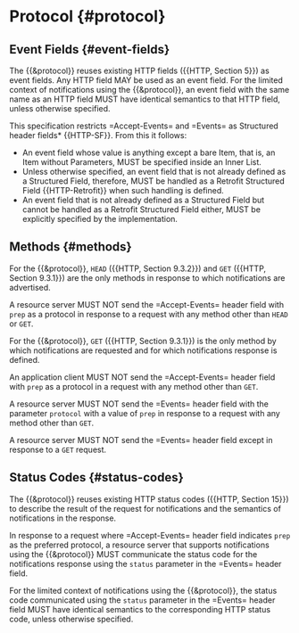 # Protocol {#protocol}

## Event Fields {#event-fields}

The {{&protocol}} reuses existing HTTP fields ({{HTTP, Section 5}}) as event fields. Any HTTP field MAY be used as an event field. For the limited context of notifications using the {{&protocol}}, an event field with the same name as an HTTP field MUST have identical semantics to that HTTP field, unless otherwise specified.

This specification restricts =Accept-Events= and =Events= as Structured header fields* {{HTTP-SF}}. From this it follows:

+ An event field whose value is anything except a bare Item, that is, an Item without Parameters, MUST be specified inside an Inner List.
+ Unless otherwise specified, an event field that is not already defined as a Structured Field, therefore, MUST be handled as a Retrofit Structured Field {{HTTP-Retrofit}} when such handling is defined.
+ An event field that is not already defined as a Structured Field but cannot be handled as a Retrofit Structured Field either, MUST be explicitly specified by the implementation.

## Methods {#methods}

For the {{&protocol}}, `HEAD` ({{HTTP, Section 9.3.2}}) and `GET` ({{HTTP, Section 9.3.1}}) are the only methods in response to which notifications are advertised.

A resource server MUST NOT send the =Accept-Events= header field with `prep` as a protocol in response to a request with any method other than `HEAD` or `GET`.

For the {{&protocol}}, `GET` ({{HTTP, Section 9.3.1}}) is the only method by which notifications are requested and for which notifications response is defined.

An application client MUST NOT send the =Accept-Events= header field with `prep` as a protocol in a request with any method other than `GET`.

A resource server MUST NOT send the =Events= header field with the parameter `protocol` with a value of `prep` in response to a request with any method other than `GET`.

A resource server MUST NOT send the =Events= header field except in response to a `GET` request.

## Status Codes {#status-codes}

The {{&protocol}} reuses existing HTTP status codes ({{HTTP, Section 15}}) to describe the result of the request for notifications and the semantics of notifications in the response.

In response to a request where =Accept-Events= header field indicates `prep` as the preferred protocol, a resource server that supports notifications using the {{&protocol}} MUST communicate the status code for the notifications response using the `status` parameter in the =Events= header field.

For the limited context of notifications using the {{&protocol}}, the status code communicated using the `status` parameter in the =Events= header field MUST have identical semantics to the corresponding HTTP status code, unless otherwise specified.
